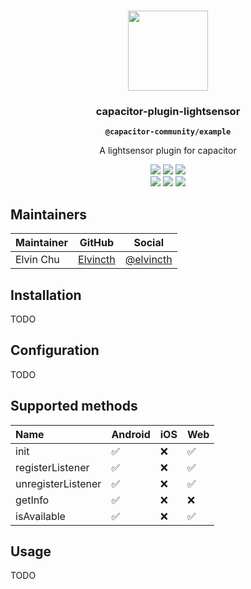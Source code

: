 <p align="center"><br><img src="https://user-images.githubusercontent.com/236501/85893648-1c92e880-b7a8-11ea-926d-95355b8175c7.png" width="128" height="128" /></p>
<h3 align="center">capacitor-plugin-lightsensor</h3>
<p align="center"><strong><code>@capacitor-community/example</code></strong></p>
<p align="center">
 A lightsensor plugin for capacitor
</p>

<p align="center">
  <img src="https://img.shields.io/maintenance/yes/2020?style=flat-square" />
  <a href="https://github.com/capacitor-community/example/actions?query=workflow%3A%22CI%22"><img src="https://img.shields.io/github/workflow/status/capacitor-community/example/CI?style=flat-square" /></a>
  <a href="https://www.npmjs.com/package/@capacitor-community/example"><img src="https://img.shields.io/npm/l/@capacitor-community/example?style=flat-square" /></a>
<br>
  <a href="https://www.npmjs.com/package/@capacitor-community/example"><img src="https://img.shields.io/npm/dw/@capacitor-community/example?style=flat-square" /></a>
  <a href="https://www.npmjs.com/package/@capacitor-community/example"><img src="https://img.shields.io/npm/v/@capacitor-community/example?style=flat-square" /></a>
<!-- ALL-CONTRIBUTORS-BADGE:START - Do not remove or modify this section -->
<a href="#contributors-"><img src="https://img.shields.io/badge/all%20contributors-0-orange?style=flat-square" /></a>
<!-- ALL-CONTRIBUTORS-BADGE:END -->
</p>

## Maintainers

| Maintainer | GitHub | Social |
| -----------| -------| -------|
| Elvin Chu | [Elvincth](https://github.com/elvincth) | [@elvincth](https://twitter.com/elvincth) |

## Installation

TODO

## Configuration

TODO

## Supported methods

| Name                | Android | iOS | Web |
| :------------------ | :------ | :-- | :-- |
| init                | ✅      | ❌  | ✅  |
| registerListener    | ✅      | ❌  | ✅  |
| unregisterListener  | ✅      | ❌  | ✅  |
| getInfo             | ✅      | ❌  | ❌  |
| isAvailable         | ✅      | ❌  | ✅  |


## Usage

TODO

